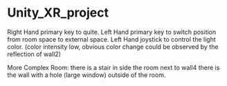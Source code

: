 # Unity_XR_project

Right Hand primary key to quite.
Left Hand primary key to switch position from room space to external space.
Left Hand joystick to control the light color. (color intensity low, obvious color change could be observed by the reflection of wall2)


More Complex Room:
there is a stair in side the room next to wall4
there is the wall with a hole (large window) outside of the room.
